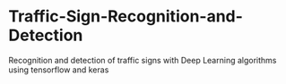 # Traffic-Sign-Recognition-and-Detection
Recognition and detection of traffic signs with Deep Learning algorithms using tensorflow and keras
